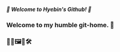 __*🦥 Welcome to Hyebin's Github! 🦚*__

### Welcome to my humble git-home. 🏡
### 🚣‍♀️🖼🧵🛠


<!--
[![Solved.ac
프로필](http://mazassumnida.wtf/api/v2/generate_badge?boj=darner)](https://solved.ac/darner)
--!>
